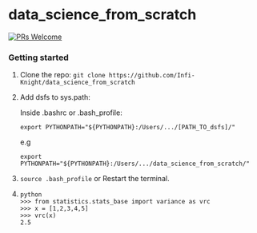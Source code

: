 # data_science_from_scratch

[![PRs Welcome](https://img.shields.io/badge/PRs-welcome-brightgreen.svg?style=flat-square)](http://makeapullrequest.com)

### Getting started

1.  Clone the repo: `git clone https://github.com/Infi-Knight/data_science_from_scratch`

2.  Add dsfs to sys.path:

    Inside .bashrc or .bash_profile:

    ```shell
    export PYTHONPATH="${PYTHONPATH}:/Users/.../[PATH_TO_dsfs]/"
    ```

    e.g

    ```shell
    export PYTHONPATH="${PYTHONPATH}:/Users/.../data_science_from_scratch/"
    ```

3.  `source .bash_profile` or Restart the terminal.

4.  ```PY
    python
    >>> from statistics.stats_base import variance as vrc
    >>> x = [1,2,3,4,5]
    >>> vrc(x)
    2.5
    ```

